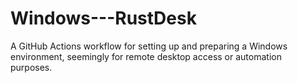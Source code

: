 # Windows---RustDesk
A GitHub Actions workflow for setting up and preparing a Windows environment, seemingly for remote desktop access or automation purposes.
